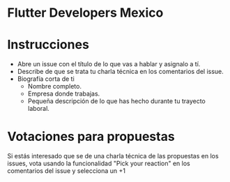 # Flutter Developers Mexico

# Instrucciones

- Abre un issue con el título de lo que vas a hablar y asignalo a tí.
- Describe de que se trata tu charla técnica en los comentarios del issue.
- Biografía corta de ti
  - Nombre completo.
  - Empresa donde trabajas.
  - Pequeña descripción de lo que has hecho durante tu trayecto laboral.

# Votaciones para propuestas

Si estás interesado que se de una charla técnica de las propuestas en los issues, vota usando la funcionalidad "Pick your reaction" en los comentarios del issue y selecciona un +1
